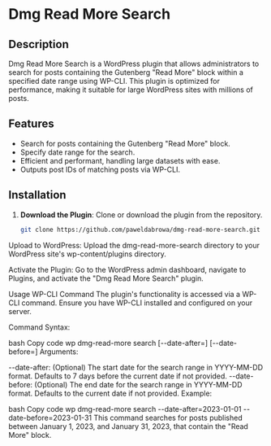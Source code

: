 # Dmg Read More Search

## Description

Dmg Read More Search is a WordPress plugin that allows administrators to search for posts containing the Gutenberg "Read More" block within a specified date range using WP-CLI. This plugin is optimized for performance, making it suitable for large WordPress sites with millions of posts.

## Features

- Search for posts containing the Gutenberg "Read More" block.
- Specify date range for the search.
- Efficient and performant, handling large datasets with ease.
- Outputs post IDs of matching posts via WP-CLI.

## Installation

1. **Download the Plugin**: Clone or download the plugin from the repository.

   ```bash
   git clone https://github.com/paweldabrowa/dmg-read-more-search.git
Upload to WordPress: Upload the dmg-read-more-search directory to your WordPress site's wp-content/plugins directory.

Activate the Plugin: Go to the WordPress admin dashboard, navigate to Plugins, and activate the "Dmg Read More Search" plugin.

Usage
WP-CLI Command
The plugin's functionality is accessed via a WP-CLI command. Ensure you have WP-CLI installed and configured on your server.

Command Syntax:

bash
Copy code
wp dmg-read-more search [--date-after=<date>] [--date-before=<date>]
Arguments:

--date-after: (Optional) The start date for the search range in YYYY-MM-DD format. Defaults to 7 days before the current date if not provided.
--date-before: (Optional) The end date for the search range in YYYY-MM-DD format. Defaults to the current date if not provided.
Example:

bash
Copy code
wp dmg-read-more search --date-after=2023-01-01 --date-before=2023-01-31
This command searches for posts published between January 1, 2023, and January 31, 2023, that contain the "Read More" block.
